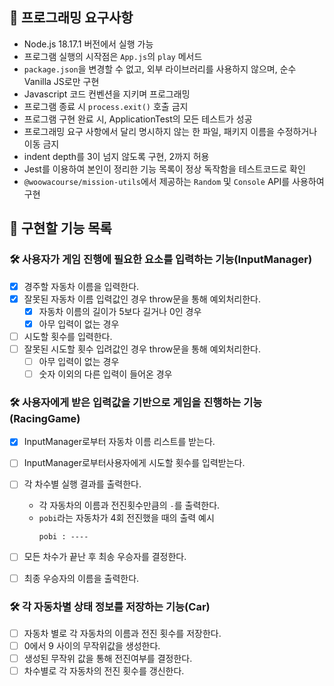## 🎯 프로그래밍 요구사항

- Node.js 18.17.1 버전에서 실행 가능
- 프로그램 실행의 시작점은 `App.js`의 `play` 메서드
- `package.json`을 변경할 수 없고, 외부 라이브러리를 사용하지 않으며, 순수 Vanilla JS로만 구현
- Javascript 코드 컨벤션을 지키며 프로그래밍
- 프로그램 종료 시 `process.exit()` 호출 금지
- 프로그램 구현 완료 시, ApplicationTest의 모든 테스트가 성공
- 프로그래밍 요구 사항에서 달리 명시하지 않는 한 파일, 패키지 이름을 수정하거나 이동 금지
- indent depth를 3이 넘지 않도록 구현, 2까지 허용
- Jest를 이용하여 본인이 정리한 기능 목록이 정상 독작함을 테스트코드로 확인
- `@woowacourse/mission-utils`에서 제공하는 `Random` 및 `Console` API를 사용하여 구현

## 🚀 구현할 기능 목록

### 🛠 사용자가 게임 진행에 필요한 요소를 입력하는 기능(InputManager)

- [x] 경주할 자동차 이름을 입력한다.
- [x] 잘못된 자동차 이름 입력값인 경우 throw문을 통해 예외처리한다.
  - [x] 자동차 이름의 길이가 5보다 길거나 0인 경우
  - [x] 아무 입력이 없는 경우
- [ ] 시도할 횟수를 입력한다.
- [ ] 잘못된 시도할 횟수 입려값인 경우 throw문을 통해 예외처리한다.
  - [ ] 아무 입력이 없는 경우
  - [ ] 숫자 이외의 다른 입력이 들어온 경우

### 🛠 사용자에게 받은 입력값을 기반으로 게임을 진행하는 기능(RacingGame)

- [x] InputManager로부터 자동차 이름 리스트를 받는다.
- [ ] InputManager로부터사용자에게 시도할 횟수를 입력받는다.
- [ ] 각 차수별 실행 결과를 출력한다.

  - 각 자동차의 이름과 전진횟수만큼의 `-`를 출력한다.
  - `pobi`라는 자동차가 4회 전진했을 때의 출력 예시
    ```
    pobi : ----
    ```

- [ ] 모든 차수가 끝난 후 최송 우승자를 결정한다.
- [ ] 최종 우승자의 이름을 출력한다.

### 🛠 각 자동차별 상태 정보를 저장하는 기능(Car)

- [ ] 자동차 별로 각 자동차의 이름과 전진 횟수를 저장한다.
- [ ] 0에서 9 사이의 무작위값을 생성한다.
- [ ] 생성된 무작위 값을 통해 전진여부를 결정한다.
- [ ] 차수별로 각 자동차의 전진 횟수를 갱신한다.
